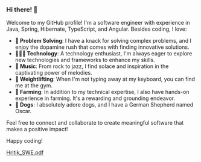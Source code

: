 ### Hi there! 👋

Welcome to my GitHub profile! I'm a software engineer with experience in Java, Spring, Hibernate, TypeScript, and Angular. Besides coding, I love:

- **🧩 Problem Solving**: I have a knack for solving complex problems, and I enjoy the dopamine rush that comes with finding innovative solutions.
- **👨🏻‍💻 Technology**: A technology enthusiast, I'm always eager to explore new technologies and frameworks to enhance my skills.
- **🎵 Music**: From rock to jazz, I find solace and inspiration in the captivating power of melodies.
- **💪 Weightlifting**: When I'm not typing away at my keyboard, you can find me at the gym.
- **🌱 Farming**: In addition to my technical expertise, I also have hands-on experience in farming. It's a rewarding and grounding endeavor.
- **🐶 Dogs**: I absolutely adore dogs, and I have a German Shepherd named Oscar.

Feel free to connect and collaborate to create meaningful software that makes a positive impact!

Happy coding!


<!--
**hritikchaudhary/hritikchaudhary** is a ✨ _special_ ✨ repository because its `README.md` (this file) appears on your GitHub profile.

Here are some ideas to get you started:

- 🔭 I’m currently working on ...
- 🌱 I’m currently learning ...
- 👯 I’m looking to collaborate on ...
- 🤔 I’m looking for help with ...
- 💬 Ask me about ...
- 📫 How to reach me: ...
- 😄 Pronouns: ...
- ⚡ Fun fact: ...
-->
[Hritik_SWE.pdf](https://github.com/user-attachments/files/16216205/Hritik_SWE.pdf)

